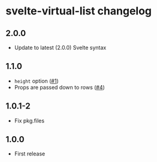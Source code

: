 # svelte-virtual-list changelog

## 2.0.0

* Update to latest (2.0.0) Svelte syntax

## 1.1.0

* `height` option ([#1](https://github.com/sveltejs/svelte-virtual-list/issues/1))
* Props are passed down to rows ([#4](https://github.com/sveltejs/svelte-virtual-list/issues/4))

## 1.0.1-2

* Fix pkg.files

## 1.0.0

* First release